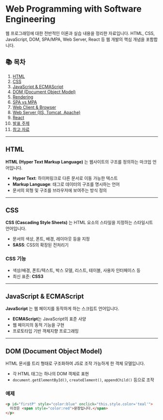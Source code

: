 # Web Programming with Software Engineering

웹 프로그래밍에 대한 전반적인 이론과 실습 내용을 정리한 자료입니다. HTML, CSS, JavaScript, DOM, SPA/MPA, Web Server, React 등 웹 개발의 핵심 개념을 포함합니다.

## 📚 목차

1. [HTML](#html)
2. [CSS](#css)
3. [JavaScript & ECMAScript](#javascript--ecmascript)
4. [DOM (Document Object Model)](#dom-document-object-model)
5. [Rendering](#rendering)
6. [SPA vs MPA](#spa-vs-mpa)
7. [Web Client & Browser](#web-client--browser)
8. [Web Server (IIS, Tomcat, Apache)](#web-server)
9. [React](#react)
10. [발표 주제](#발표-주제)
11. [참고 자료](#참고-자료)

---

## HTML

**HTML (Hyper Text Markup Language)** 는 웹사이트의 구조를 정의하는 마크업 언어입니다.

- **Hyper Text**: 하이퍼링크로 다른 문서로 이동 가능한 텍스트
- **Markup Language**: 태그로 데이터의 구조를 명시하는 언어
- 문서의 외형 및 구조를 브라우저에 보여주는 방식 정의

---

## CSS

**CSS (Cascading Style Sheets)** 는 HTML 요소의 스타일을 지정하는 스타일시트 언어입니다.

- 문서의 색상, 폰트, 배경, 레이아웃 등을 지정
- **SASS**: CSS의 확장된 전처리기

### CSS 기능

- 색상/배경, 폰트/텍스트, 박스 모델, 리스트, 테이블, 사용자 인터페이스 등
- 최신 표준: **CSS3**

---

## JavaScript & ECMAScript

**JavaScript** 는 웹 페이지를 동작하게 하는 스크립트 언어입니다.

- **ECMAScript**는 JavaScript의 표준 사양
- 웹 페이지의 동적 기능을 구현
- 프로토타입 기반 객체지향 프로그래밍

---

## DOM (Document Object Model)

HTML 문서를 트리 형태로 구조화하여 JS로 조작 가능하게 한 객체 모델입니다.

- 각 HTML 태그는 하나의 DOM 객체로 표현
- `document.getElementById()`, `createElement()`, `appendChild()` 등으로 조작

### 예제

```html
<p id="firstP" style="color:blue" onclick="this.style.color='teal'">
  이것은 <span style="color:red">문장입니다.</span>
</p>

